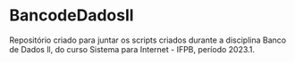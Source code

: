 # BancodeDadosll
Repositório criado para juntar os scripts criados durante a disciplina Banco de Dados ll, do curso Sistema para Internet - IFPB, período 2023.1.
